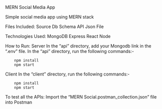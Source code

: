 MERN Social Media App

Simple social media app using MERN stack

Files Included:
Source
Db Schema
API Json File

Technologies Used:
MongoDB
Express
React
Node

How to Run:
Server
In the “api” directory, add your Mongodb link in the “.env” file.
In the “api” directory, run the following commands:-

        npm install
        npm start

Client
In the “client” directory, run the following commands:-

        npm install
        npm start

To test all the APIs: Import the “MERN Social.postman_collection.json” file into Postman
